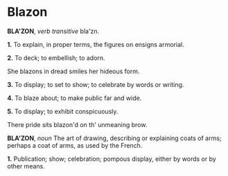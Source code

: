 # Blazon

**BLA'ZON**, _verb transitive_ bla'zn.

**1.** To explain, in proper terms, the figures on ensigns armorial.

**2.** To deck; to embellish; to adorn.

She blazons in dread smiles her hideous form.

**3.** To display; to set to show; to celebrate by words or writing.

**4.** To blaze about; to make public far and wide.

**5.** To display; to exhibit conspicuously.

There pride sits blazon'd on th' unmeaning brow.

**BLA'ZON**, _noun_ The art of drawing, describing or explaining coats of arms; perhaps a coat of arms, as used by the French.

**1.** Publication; show; celebration; pompous display, either by words or by other means.